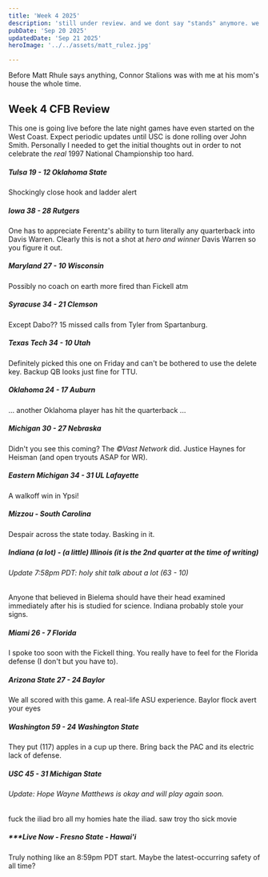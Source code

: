 ```yaml
---
title: 'Week 4 2025'
description: 'still under review. and we dont say "stands" anymore. we used to be a proper country.'
pubDate: 'Sep 20 2025'
updatedDate: 'Sep 21 2025'
heroImage: '../../assets/matt_rulez.jpg'

---
```


Before Matt Rhule says anything, Connor Stalions was with me at his mom's house the whole time.

## Week 4 CFB Review

This one is going live before the late night games have even started on the West Coast. Expect periodic updates until USC is done rolling over John Smith. Personally I needed to get the initial thoughts out in order to not celebrate the *real* 1997 National Championship too hard.

##### Tulsa 19 - 12 Oklahoma State

Shockingly close hook and ladder alert

##### Iowa 38 - 28 Rutgers

One has to appreciate Ferentz's ability to turn literally any quarterback into Davis Warren. Clearly this is not a shot at *hero and winner* Davis Warren so you figure it out.

##### Maryland 27 - 10 Wisconsin

Possibly no coach on earth more fired than Fickell atm

##### Syracuse 34 - 21 Clemson

Except Dabo?? 15 missed calls from Tyler from Spartanburg.

##### Texas Tech 34 - 10 Utah

Definitely picked this one on Friday and can't be bothered to use the delete key. Backup QB looks just fine for TTU.

##### Oklahoma 24 - 17 Auburn

... another Oklahoma player has hit the quarterback ... 

##### Michigan 30 -  27 Nebraska

Didn't you see this coming? The *&copy;Vast Network* did. Justice Haynes for Heisman (and open tryouts ASAP for WR). 

##### Eastern Michigan 34 - 31 UL Lafayette

A walkoff win in Ypsi!

##### Mizzou - South Carolina

Despair across the state today. Basking in it.

##### Indiana (a lot) - (a little) Illinois (it is the 2nd quarter at the time of writing)

###### Update 7:58pm PDT: holy shit talk about a lot (63 - 10)

Anyone that believed in Bielema should have their head examined immediately after his is studied for science. Indiana probably stole your signs.

##### Miami 26 - 7 Florida

I spoke too soon with the Fickell thing. You really have to feel for the Florida defense (I don't but you have to).

##### Arizona State 27 - 24 Baylor

We all scored with this game. A real-life ASU experience. Baylor flock avert your eyes

##### Washington 59 - 24 Washington State

They put (117) apples in a cup up there. Bring back the PAC and its electric lack of defense.

##### USC 45 - 31 Michigan State

###### Update: Hope Wayne Matthews is okay and will play again soon.

fuck the iliad bro all my homies hate the iliad. saw troy tho sick movie

##### ***Live Now - Fresno State - Hawai'i

Truly nothing like an 8:59pm PDT start. Maybe the latest-occurring safety of all time?
